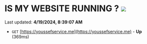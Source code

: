 # IS MY WEBSITE RUNNING ? [![](https://img.shields.io/static/v1?label=Sponsor&message=%E2%9D%A4&logo=GitHub&color=%23fe8e86)](https://github.com/sponsors/<username>)

Last updated: **4/19/2024, 8:39:07 AM**

- `GET` [https://youssefservice.me](https://youssefservice.me) - **Up** (369ms)
